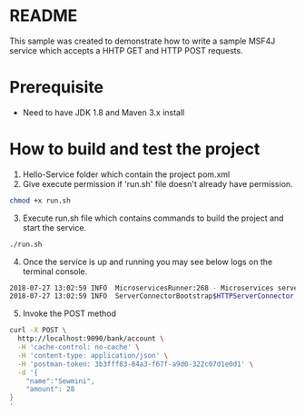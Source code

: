 # README

This sample was created to demonstrate how to write a sample MSF4J service which accepts a HHTP GET and HTTP POST requests.

# Prerequisite
* Need to have JDK 1.8  and Maven 3.x install

# How to build and test the project

1. Hello-Service folder which contain the project pom.xml
2. Give execute permission if 'run.sh' file doesn't already have permission.
```sh
chmod +x run.sh
```
3. Execute run.sh file which contains commands to build the project and start the service.
```sh
./run.sh
```
4. Once the service is up and running you may see below logs on the terminal console.
```sh
2018-07-27 13:02:59 INFO  MicroservicesRunner:268 - Microservices server started in 361ms
2018-07-27 13:02:59 INFO  ServerConnectorBootstrap$HTTPServerConnector:207 - HTTP(S) Interface starting on host 0.0.0.0 and port 9090
```
5. Invoke the POST method
```sh
curl -X POST \
  http://localhost:9090/bank/account \
  -H 'cache-control: no-cache' \
  -H 'content-type: application/json' \
  -H 'postman-token: 3b3fff83-84a3-f67f-a9d0-322c07d1e0d1' \
  -d '{
	"name":"Sewmini",
	"amount": 28
}
'
```



